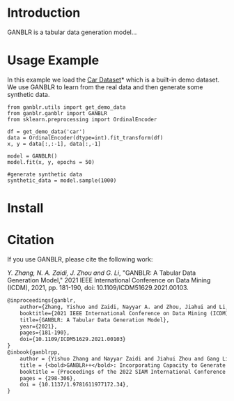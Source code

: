 # Introduction

GANBLR is a tabular data generation model...
# Usage Example

In this example we load the [Car Dataset](https://archive.ics.uci.edu/ml/datasets/car+evaluation)* which is a built-in demo dataset. We use GANBLR to learn from the real data and then generate some synthetic data.

```python3
from ganblr.utils import get_demo_data
from ganblr.ganblr import GANBLR
from sklearn.preprocessing import OrdinalEncoder 

df = get_demo_data('car')
data = OrdinalEncoder(dtype=int).fit_transform(df)
x, y = data[:,:-1], data[:,-1]

model = GANBLR()
model.fit(x, y, epochs = 50)

#generate synthetic data
synthetic_data = model.sample(1000)
```

# Install

# Citation
If you use GANBLR, please cite the following work:

*Y. Zhang, N. A. Zaidi, J. Zhou and G. Li*, "GANBLR: A Tabular Data Generation Model," 2021 IEEE International Conference on Data Mining (ICDM), 2021, pp. 181-190, doi: 10.1109/ICDM51629.2021.00103.

```LaTeX
@inproceedings{ganblr,
    author={Zhang, Yishuo and Zaidi, Nayyar A. and Zhou, Jiahui and Li, Gang},  
    booktitle={2021 IEEE International Conference on Data Mining (ICDM)},   
    title={GANBLR: A Tabular Data Generation Model},   
    year={2021},  
    pages={181-190},  
    doi={10.1109/ICDM51629.2021.00103}
}
@inbook{ganblrpp,
    author = {Yishuo Zhang and Nayyar Zaidi and Jiahui Zhou and Gang Li},
    title = {<bold>GANBLR++</bold>: Incorporating Capacity to Generate Numeric Attributes and Leveraging Unrestricted Bayesian Networks},
    booktitle = {Proceedings of the 2022 SIAM International Conference on Data Mining (SDM)},
    pages = {298-306},
    doi = {10.1137/1.9781611977172.34},
}
```